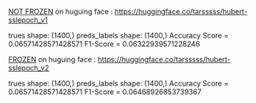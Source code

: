  [NOT FROZEN](Non_Frozen.pdf)
on huguing face : https://huggingface.co/tarsssss/hubert-sslepoch_v1

trues shape: (1400,)
preds_labels shape: (1400,)
Accuracy Score = 0.06571428571428571
F1-Score = 0.06322939571228246



 [FROZEN](Frozen.pdf)
on huguing face : https://huggingface.co/tarsssss/hubert-sslepoch_v2

trues shape: (1400,)
preds_labels shape: (1400,)
Accuracy Score = 0.06571428571428571
F1-Score = 0.06468926853739367
